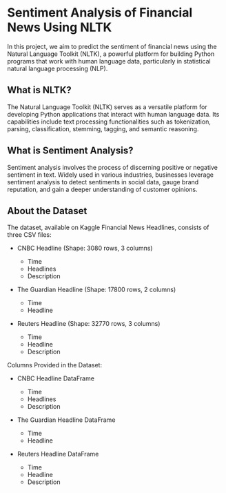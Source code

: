 # Sentiment Analysis of Financial News Using NLTK
In this project, we aim to predict the sentiment of financial news using the Natural Language Toolkit (NLTK), a powerful platform for building Python programs that work with human language data, particularly in statistical natural language processing (NLP).

## What is NLTK?
The Natural Language Toolkit (NLTK) serves as a versatile platform for developing Python applications that interact with human language data. Its capabilities include text processing functionalities such as tokenization, parsing, classification, stemming, tagging, and semantic reasoning.

## What is Sentiment Analysis?
Sentiment analysis involves the process of discerning positive or negative sentiment in text. Widely used in various industries, businesses leverage sentiment analysis to detect sentiments in social data, gauge brand reputation, and gain a deeper understanding of customer opinions.

## About the Dataset
The dataset, available on Kaggle Financial News Headlines, consists of three CSV files:

* CNBC Headline (Shape: 3080 rows, 3 columns)
  - Time
  - Headlines
  - Description

* The Guardian Headline (Shape: 17800 rows, 2 columns)
  - Time
  - Headline

* Reuters Headline (Shape: 32770 rows, 3 columns)
  - Time
  - Headline
  - Description

Columns Provided in the Dataset:
* CNBC Headline DataFrame
  - Time
  - Headlines
  - Description

* The Guardian Headline DataFrame
  - Time
  - Headline

* Reuters Headline DataFrame
  - Time
  - Headline
  - Description
